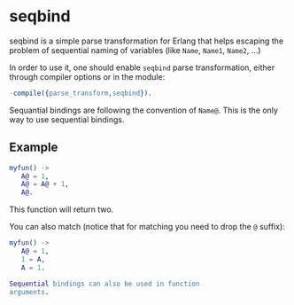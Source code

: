 seqbind
=======


seqbind is a simple parse transformation for Erlang that helps escaping
the problem of sequential naming of variables (like `Name`, `Name1`, `Name2`, ...)

In order to use it, one should enable `seqbind` parse transformation,
either through compiler options or in the module:

```erlang
-compile({parse_transform,seqbind}).
```

Sequantial bindings are following the convention of
`Name@`. This is the only way to use sequential bindings.

Example
-------

```erlang
myfun() ->
   A@ = 1,
   A@ = A@ + 1,
   A@.
```

This function will return two.

You can also match (notice that for
matching you need to drop the `@` suffix):

```erlang
myfun() ->
   A@ = 1,
   1 = A,
   A = 1.

Sequential bindings can also be used in function
arguments.